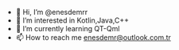 - 👋 Hi, I’m @enesdemrr
- 👀 I’m interested in Kotlin,Java,C++
- 🌱 I’m currently learning QT-Qml
- 📫 How to reach me enesdemr@outlook.com.tr
